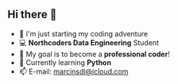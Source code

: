 ## Hi there 👋

- 🌱 I'm just starting my coding adventure
- 💻 **Northcoders Data Engineering** Student
- 🎯 My goal is to become a **professional coder**!
- 🐍 Currently learning **Python**
- 📫 E-mail: marcinsdl@icloud.com 
<!--
**Miigget/miigget** is a ✨ _special_ ✨ repository because its `README.md` (this file) appears on your GitHub profile.

Here are some ideas to get you started:

- 🔭 I’m currently working on ...
- 🌱 I’m currently learning ...
- 👯 I’m looking to collaborate on ...
- 🤔 I’m looking for help with ...
- 💬 Ask me about ...
- 📫 How to reach me: ...
- 😄 Pronouns: ...
- ⚡ Fun fact: ...
-->
